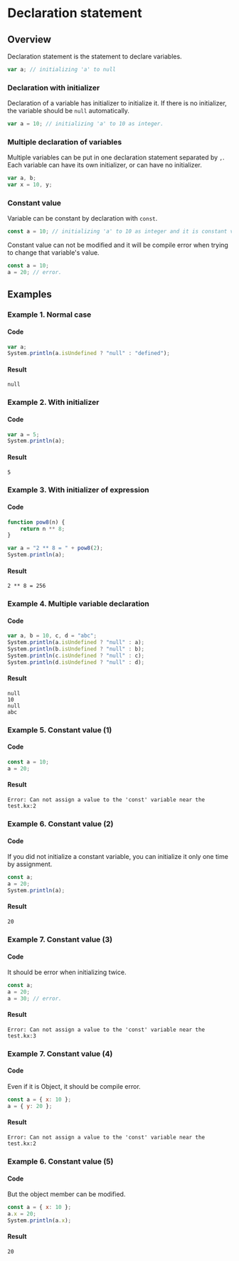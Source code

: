 
# Declaration statement

## Overview

Declaration statement is the statement to declare variables.

```javascript
var a; // initializing 'a' to null
```

### Declaration with initializer

Declaration of a variable has initializer to initialize it.
If there is no initializer, the variable should be `null` automatically.

```javascript
var a = 10; // initializing 'a' to 10 as integer.
```

### Multiple declaration of variables

Multiple variables can be put in one declaration statement separated by `,`.
Each variable can have its own initializer, or can have no initializer.

```javascript
var a, b;
var x = 10, y;
```

### Constant value

Variable can be constant by declaration with `const`.

```javascript
const a = 10; // initializing 'a' to 10 as integer and it is constant value.
```

Constant value can not be modified and it will be compile error when trying to change that variable's value.

```javascript
const a = 10;
a = 20; // error.
```

## Examples

### Example 1. Normal case

#### Code

```javascript
var a;
System.println(a.isUndefined ? "null" : "defined");
```

#### Result

```
null
```

### Example 2. With initializer

#### Code

```javascript
var a = 5;
System.println(a);
```

#### Result

```
5
```

### Example 3. With initializer of expression

#### Code

```javascript
function pow8(n) {
    return n ** 8;
}

var a = "2 ** 8 = " + pow8(2);
System.println(a);
```

#### Result

```
2 ** 8 = 256
```

### Example 4. Multiple variable declaration

#### Code

```javascript
var a, b = 10, c, d = "abc";
System.println(a.isUndefined ? "null" : a);
System.println(b.isUndefined ? "null" : b);
System.println(c.isUndefined ? "null" : c);
System.println(d.isUndefined ? "null" : d);
```

#### Result

```
null
10
null
abc
```

### Example 5. Constant value (1)

#### Code

```javascript
const a = 10;
a = 20;
```

#### Result

```
Error: Can not assign a value to the 'const' variable near the test.kx:2
```

### Example 6. Constant value (2)

#### Code

If you did not initialize a constant variable, you can initialize it only one time by assignment.

```javascript
const a;
a = 20;
System.println(a);
```

#### Result

```
20
```

### Example 7. Constant value (3)

#### Code

It should be error when initializing twice.

```javascript
const a;
a = 20;
a = 30; // error.
```

#### Result

```
Error: Can not assign a value to the 'const' variable near the test.kx:3
```

### Example 7. Constant value (4)

#### Code

Even if it is Object, it should be compile error.

```javascript
const a = { x: 10 };
a = { y: 20 };
```

#### Result

```
Error: Can not assign a value to the 'const' variable near the test.kx:2
```

### Example 6. Constant value (5)

#### Code

But the object member can be modified.

```javascript
const a = { x: 10 };
a.x = 20;
System.println(a.x);
```

#### Result

```
20
```
